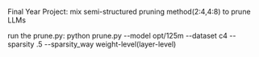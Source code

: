 Final Year Project: mix semi-structured pruning method(2:4,4:8) to prune LLMs

run the prune.py: python prune.py --model opt/125m --dataset c4 --sparsity .5 --sparsity_way weight-level(layer-level)
